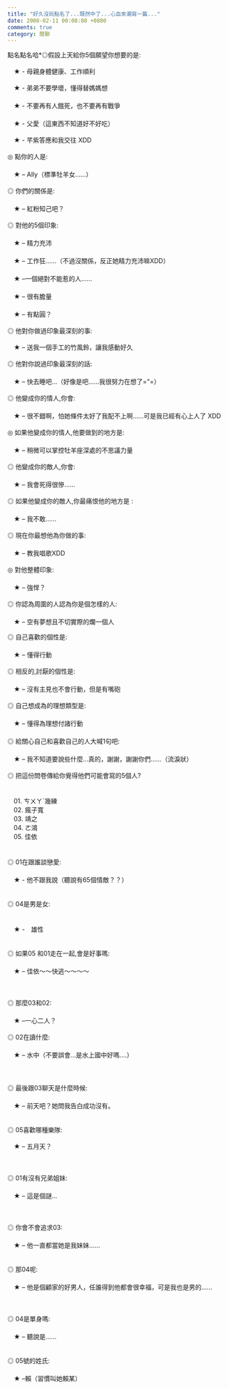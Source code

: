 ```yaml
---
title: "好久沒玩點名了...既然中了...心血來潮寫一篇..."
date: 2008-02-11 00:08:08 +0800
comments: true
category: 閒聊
---
```


<p>點名點名哈*◎假設上天給你5個願望你想要的是:<br /><br />　★ - 母親身體健康、工作順利<br /><br />　★ - 弟弟不要學壞，懂得替媽媽想<br />　<br />　★ - 不要再有人餓死，也不要再有戰爭<br />　<br />　★ - 父愛（這東西不知道好不好吃）<br /><br />　★ - 芊紫答應和我交往 XDD<br /><br />◎ 點你的人是:<br />　<br />　★ – Ally（標準牡羊女......）<br /><br />◎ 你們的關係是:<br />　<br />　★ – 紅粉知己吧？<br /><br />◎ 對他的5個印象:<br />　<br />　★ – 精力充沛<br />　　　　 <br />　★ – 工作狂......（不過沒關係，反正她精力充沛嘛XDD）<br />　　　　<br />　★ –一個絕對不能惹的人...... <br />　　　 <br />　★ – 很有膽量<br />　　　　 <br />　★ – 有點圓？<br /><br />◎ 他對你做過印象最深刻的事:<br /><br />　★ – 送我一個手工的竹風鈴，讓我感動好久<br /><br />◎ 他對你說過印象最深刻的話:<br />　<br />　★ – 快去睡吧...（好像是吧......我很努力在想了=&quot;=）<br /><br />◎ 他變成你的情人,你會:<br />　<br />　★ – 很不錯啊，怕她條件太好了我配不上啊......可是我已經有心上人了 XDD<br /><br />◎ 如果他變成你的情人,他要做到的地方是:<br />　<br />　★ – 稍微可以掌控牡羊座深處的不思議力量<br /><br />◎ 他變成你的敵人,你會:<br />　<br />　★ – 我會死得很慘......<br /><br />◎ 如果他變成你的敵人,你最痛恨他的地方是 :　　　　　　　　　　 　<br />　<br />　★ – 我不敢......<br /><br />◎ 現在你最想他為你做的事:<br />　<br />　★ – 教我唱歌XDD<br /><br />◎ 對他整體印象:<br />　<br />　★ – 強悍？<br /><br />◎ 你認為周圍的人認為你是個怎樣的人:<br />　<br />　★ – 空有夢想且不切實際的爛一個人</p><p>◎ 自己喜歡的個性是:<br />　<br />　★ – 懂得行動<br /><br />◎ 相反的,討厭的個性是:<br />　<br />　★ – 沒有主見也不會行動，但是有嘴砲<br /><br />◎ 自己想成為的理想類型是:<br />　<br />　★ – 懂得為理想付諸行動<br />　<br />◎ 給關心自己和喜歡自己的人大喊1句吧:<br />　<br />　★ – 我不知道要說些什麼...真的，謝謝，謝謝你們......（流淚狀）<br /><br />◎ 把這份問卷傳給你覺得他們可能會寫的5個人? <br />　<br /><br />　01. ㄘㄨㄚˋ幾練<br />　02. 瘋子寬<br />　03. 靖之<br />　04. ㄜ鴻<br />　05. 佳依<br />　　<br /><br />◎ 01在跟誰談戀愛:<br />　<br />　★ - 他不跟我說（聽說有65個情敵？？）<br /><br /><br />◎ 04是男是女:<br /><br />　<br />　★ -　雄性<br /><br /><br />◎ 如果05 和01走在一起,會是好事嗎:<br />　<br />　★ – 佳依～～快逃～～～～<br /><br /><br /><br />◎ 那麼03和02:<br />　<br />　★ –一心二人？<br /><br />◎ 02在讀什麼:<br />　<br />　★ – 水中（不要誤會...是水上國中好嗎....）<br />　<br /><br /><br />◎ 最後跟03聊天是什麼時候:<br />　<br />　★ – 前天吧？她問我告白成功沒有。<br /><br /><br />◎ 05喜歡哪種樂隊:<br /><br />　★ – 五月天？<br /><br /><br /><br />◎ 01有沒有兄弟姐妹:<br />　<br />　★ – 這是個謎...<br /><br /><br /><br />◎ 你會不會追求03:<br />　<br />　★ – 他一直都當她是我妹妹...... <br /><br /><br />◎ 那04呢:<br />　<br />　★ – 他是個顧家的好男人，任誰得到他都會很幸福，可是我也是男的......<br /><br /><br /><br />◎ 04是單身嗎:<br />　<br />　★ – 聽說是......<br /><br /><br />◎ 05號的姓氏:<br />　<br />　★ –賴（習慣叫她賴某）</p>  

